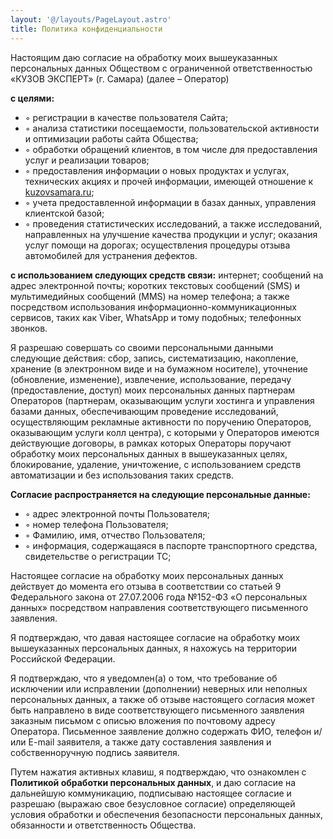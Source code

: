 ```yaml
---
layout: '@/layouts/PageLayout.astro'
title: Политика конфиденциальности
---
```


Настоящим даю согласие на обработку моих вышеуказанных персональных данных
Обществом с ограниченной ответственностью «КУЗОВ ЭКСПЕРТ» (г. Самара) (далее – Оператор)

**с целями:**

- ◦ регистрации в качестве пользователя Сайта;
- ◦ анализа статистики посещаемости, пользовательской активности и оптимизации работы
сайта Общества;
- ◦ обработки обращений клиентов, в том числе для предоставления услуг и реализации
товаров;
- ◦ предоставления информации о новых продуктах и услугах, технических акциях и прочей
информации, имеющей отношение к [kuzovsamara.ru](https://kuzovsamara.ru/);
- ◦ учета предоставленной информации в базах данных, управления клиентской базой;
- ◦ проведения статистических исследований, а также исследований, направленных на
улучшение качества продукции и услуг; оказания услуг помощи на дорогах; осуществления
процедуры отзыва автомобилей для устранения дефектов.

**с использованием следующих средств связи:** интернет; сообщений на адрес
электронной почты; коротких текстовых сообщений (SMS) и мультимедийных сообщений (MMS) на
номер телефона; а также посредством использования информационно-коммуникационных
сервисов, таких как Viber, WhatsApp и тому подобных; телефонных звонков.

Я разрешаю совершать со своими персональными данными следующие действия: сбор,
запись, систематизацию, накопление, хранение (в электронном виде и на бумажном носителе),
уточнение (обновление, изменение), извлечение, использование, передачу (предоставление,
доступ) моих персональных данных партнерам Операторов (партнерам, оказывающим услуги
хостинга и управления базами данных, обеспечивающим проведение исследований,
осуществляющим рекламные активности по поручению Операторов, оказывающим услуги колл
центра), с которыми у Операторов имеются действующие договоры, в рамках которых Операторы
поручают обработку моих персональных данных в вышеуказанных целях, блокирование, удаление,
уничтожение, с использованием средств автоматизации и без использования таких средств.

**Согласие распространяется на следующие персональные данные:**

- ◦ адрес электронной почты Пользователя;
- ◦ номер телефона Пользователя;
- ◦ Фамилию, имя, отчество Пользователя;
- ◦ информация, содержащаяся в паспорте транспортного средства, свидетельстве о
регистрации ТС;

Настоящее согласие на обработку моих персональных данных действует до момента его
отзыва в соответствии со статьей 9 Федерального закона от 27.07.2006 года №152-ФЗ «О
персональных данных» посредством направления соответствующего письменного заявления.

Я подтверждаю, что давая настоящее согласие на обработку моих вышеуказанных
персональных данных, я нахожусь на территории Российской Федерации.

Я подтверждаю, что я уведомлен(а) о том, что требование об исключении или исправлении
(дополнении) неверных или неполных персональных данных, а также об отзыве настоящего
согласия может быть направлено в виде соответствующего письменного заявления заказным
письмом с описью вложения по почтовому адресу Оператора. Письменное заявление должно
содержать ФИО, телефон и/или E-mail заявителя, а также дату составления заявления и
собственноручную подпись заявителя.

Путем нажатия активных клавиш, я подтверждаю, что ознакомлен с **Политикой обработки
персональных данных**, и даю согласие на дальнейшую коммуникацию, подписываю настоящее
согласие и разрешаю (выражаю свое безусловное согласие) определяющей условия обработки и
обеспечения безопасности персональных данных, обязанности и ответственность Общества.